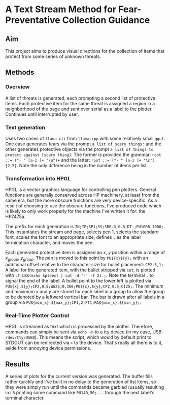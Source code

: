 # A Text Stream Method for Fear-Preventative Collection Guidance

## Aim 
This project aims to produce visual directions for the collection of items that protect from some series of unknown threats.

## Methods

### Overview
A list of threats is generated, each prompting a second list of protective items.
Each protective item for the same threat is assigned a region in a neighborhood of the page
and sent over serial as a label to the plotter.
Continues until interrupted by user.

### Text generation
Uses two cases of `llama-cli` from `llama.cpp` with some relatively small `gguf`. 
One case generates fears via the prompt `a list of scary things:` 
and the other generates protective objects via the prompt
`a list of things to protect against [scary thing]`. 
The former is provided the grammar: `root ::= ("- " [a-z ]+ "\n")+`
and the latter: `root ::= ("- " [a-z ]+ "\n"){2,5}`.
Note the only difference being in the number of items per list. 

### Transformation into HPGL
HPGL is a vector graphics language for controlling pen plotters. 
General functions are generally conserved across HP machinery, at least from the same era,
but the more obscure functions are very device-specific. 
As a result of choosing to use the obscure functions, 
I've produced code which is likely to only work properly for the machine I've written it for: the HP7475a.

The prefix for each generation is `IN;IP;SP1;SS;SR0.3,0.8;DT.;PU1000,1000;`. 
This instantiates the stream and page, selects pen 1, selects the standard font, scales the font to an appropriate size, defines `.` as the label termination character, and moves the pen.

Each generated protective item is assigned an $x$, $y$ position within a range of $x_{group}$, $y_{group}$. The pen is moved to this point by `PU${x}${y};` 
with an additional offset relative to the character size for bullet placement: `CP2.5,1;`. 
A label for the generated item, with the bullet stripped via `cut`, is plotted with `LT;LB$(echo $ptoect | cut -d '-' -f 2).;`. 
Note the terminal `.` to signal the end of the label.
A bullet point to the lower left is plotted via `PU${x},${y};CP2,0.5;WG25,0,360;PU${x},${y};CP2,0.5;CI25;`.
The minimum and maximum $x$ and $y$ are stored for each label in a group to allow the group to be denoted by a leftward vertical bar.
The bar is drawn after all labels in a group via `PU${min_x},${max_y};CP1,2;FT1;RA${min_x},${min_y};`.

### Real-Time Plotter Control
HPGL is streamed as text which is processed by the plotter. 
Therefore, commands can simply be sent via `echo -n` to a tty device (in my case, USB: `/dev/tty/USB0`).
This means the script, which would by default print to STDOUT can be redirected via `>` to the device.
That's really all there is to it, aside from annoying device permissions.

## Results
A series of plots for the current version was generated.
The buffer fills rather quickly and I've built in no delay to the generation of list items, so they were simply run until the commands became garbled
(usually resulting in `LB` printing some command like `PU140,50;...` through the next label's terminal character.
